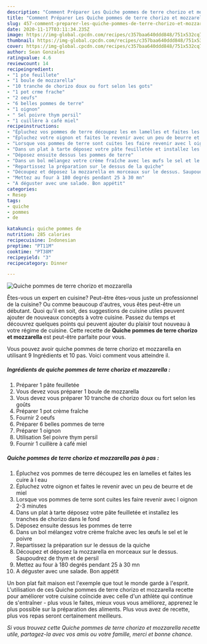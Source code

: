 ```yaml
---
description: "Comment Préparer Les Quiche pommes de terre chorizo et mozzarella"
title: "Comment Préparer Les Quiche pommes de terre chorizo et mozzarella"
slug: 457-comment-preparer-les-quiche-pommes-de-terre-chorizo-et-mozzarella
date: 2020-11-17T03:11:34.235Z
image: https://img-global.cpcdn.com/recipes/c357baa640ddd848/751x532cq70/quiche-pommes-de-terre-chorizo-et-mozzarella-photo-principale-de-la-recette.jpg
thumbnail: https://img-global.cpcdn.com/recipes/c357baa640ddd848/751x532cq70/quiche-pommes-de-terre-chorizo-et-mozzarella-photo-principale-de-la-recette.jpg
cover: https://img-global.cpcdn.com/recipes/c357baa640ddd848/751x532cq70/quiche-pommes-de-terre-chorizo-et-mozzarella-photo-principale-de-la-recette.jpg
author: Sean Gonzales
ratingvalue: 4.6
reviewcount: 14
recipeingredient:
- "1 pte feuillete"
- "1 boule de mozzarella"
- "10 tranche de chorizo doux ou fort selon les gots"
- "1 pot crme frache"
- "2 oeufs"
- "6 belles pommes de terre"
- "1 oignon"
- " Sel poivre thym persil"
- "1 cuillère à café miel"
recipeinstructions:
- "Épluchez vos pommes de terre découpez les en lamelles et faites les cuire à l eau"
- "Épluchez votre oignon et faites le revenir avec un peu de beurre et de miel"
- "Lorsque vos pommes de terre sont cuites les faire revenir avec l oignon 2-3 minutes"
- "Dans un plat à tarte déposez votre pâte feuilletée et installez les tranches de chorizo dans le fond"
- "Déposez ensuite dessus les pommes de terre"
- "Dans un bol mélangez votre crème fraîche avec les œufs le sel et le poivre"
- "Repartissez la préparation sur le dessus de la quiche"
- "Découpez et déposez la mozzarella en morceaux sur le dessus. Saupoudrez de thym et de persil"
- "Mettez au four à 180 degrés pendant 25 à 30 mn"
- "A déguster avec une salade. Bon appétit"
categories:
- Resep
tags:
- quiche
- pommes
- de

katakunci: quiche pommes de 
nutrition: 285 calories
recipecuisine: Indonesian
preptime: "PT11M"
cooktime: "PT38M"
recipeyield: "3"
recipecategory: Dinner

---
```



![Quiche pommes de terre chorizo et mozzarella](https://img-global.cpcdn.com/recipes/c357baa640ddd848/751x532cq70/quiche-pommes-de-terre-chorizo-et-mozzarella-photo-principale-de-la-recette.jpg)

Êtes-vous un expert en cuisine? Peut-être êtes-vous juste un professionnel de la cuisine? Ou comme beaucoup d'autres, vous êtes peut-être un débutant. Quoi qu'il en soit, des suggestions de cuisine utiles peuvent ajouter de nouveaux concepts à votre cuisine. Passez du temps et découvrez quelques points qui peuvent ajouter du plaisir tout nouveau à votre régime de cuisine. Cette recette de <strong> Quiche pommes de terre chorizo et mozzarella </strong> est peut-être parfaite pour vous.

<!--inarticleads1-->

Vous pouvez avoir quiche pommes de terre chorizo et mozzarella en utilisant 9 Ingrédients et 10 pas. Voici comment vous atteindre il.

##### Ingrédients de quiche pommes de terre chorizo et mozzarella :

1. Préparer 1 pâte feuilletée
1. Vous devez vous préparer 1 boule de mozzarella
1. Vous devez vous préparer 10 tranche de chorizo doux ou fort selon les goûts
1. Préparer 1 pot crème fraîche
1. Fournir 2 oeufs
1. Préparer 6 belles pommes de terre
1. Préparer 1 oignon
1. Utilisation  Sel poivre thym persil
1. Fournir 1 cuillère à café miel




<!--inarticleads2-->

##### Quiche pommes de terre chorizo et mozzarella pas à pas :

1. Épluchez vos pommes de terre découpez les en lamelles et faites les cuire à l eau
1. Épluchez votre oignon et faites le revenir avec un peu de beurre et de miel
1. Lorsque vos pommes de terre sont cuites les faire revenir avec l oignon 2-3 minutes
1. Dans un plat à tarte déposez votre pâte feuilletée et installez les tranches de chorizo dans le fond
1. Déposez ensuite dessus les pommes de terre
1. Dans un bol mélangez votre crème fraîche avec les œufs le sel et le poivre
1. Repartissez la préparation sur le dessus de la quiche
1. Découpez et déposez la mozzarella en morceaux sur le dessus. Saupoudrez de thym et de persil
1. Mettez au four à 180 degrés pendant 25 à 30 mn
1. A déguster avec une salade. Bon appétit




<!--inarticleads1-->

<p>
Un bon plat fait maison est l'exemple que tout le monde garde à l'esprit. L'utilisation de ces Quiche pommes de terre chorizo et mozzarella recette pour améliorer votre cuisine coïncide avec celle d'un athlète qui continue de s'entraîner - plus vous le faites, mieux vous vous améliorez, apprenez le plus possible sur la préparation des aliments. Plus vous avez de recette, plus vos repas seront certainement meilleurs.
</p>

<p>
<i>Si vous trouvez cette Quiche pommes de terre chorizo et mozzarella recette utile, partagez-la avec vos amis ou votre famille, merci et bonne chance.</i>
</p>
